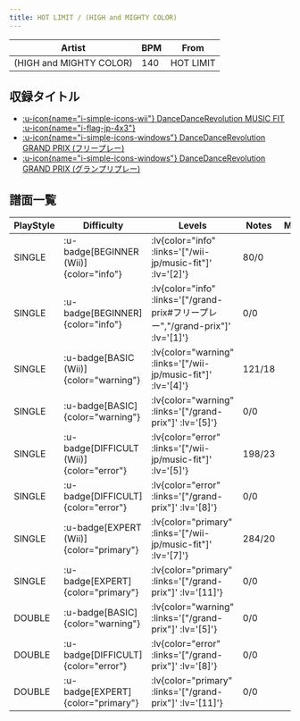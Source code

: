 ```yaml
---
title: HOT LIMIT / (HIGH and MIGHTY COLOR)
---
```


|Artist|BPM|From|
|------|---|----|
|(HIGH and MIGHTY COLOR)|140|HOT LIMIT|

## 収録タイトル

- [ :u-icon{name="i-simple-icons-wii"} DanceDanceRevolution MUSIC FIT :u-icon{name="i-flag-jp-4x3"} ](/wii-jp/music-fit)
- [ :u-icon{name="i-simple-icons-windows"} DanceDanceRevolution GRAND PRIX (フリープレー)](/grand-prix#フリープレー)
- [ :u-icon{name="i-simple-icons-windows"} DanceDanceRevolution GRAND PRIX (グランプリプレー)](/grand-prix)

## 譜面一覧

|PlayStyle|Difficulty|Levels|Notes|Movie|
|---------|----------|------|-----|-----|
|SINGLE| :u-badge[BEGINNER (Wii)]{color="info"} | :lv{color="info" :links='["/wii-jp/music-fit"]' :lv='[2]'} |80/0||
|SINGLE| :u-badge[BEGINNER]{color="info"} | :lv{color="info" :links='["/grand-prix#フリープレー","/grand-prix"]' :lv='[1]'} |0/0||
|SINGLE| :u-badge[BASIC (Wii)]{color="warning"} | :lv{color="warning" :links='["/wii-jp/music-fit"]' :lv='[4]'} |121/18||
|SINGLE| :u-badge[BASIC]{color="warning"} | :lv{color="warning" :links='["/grand-prix"]' :lv='[5]'} |0/0||
|SINGLE| :u-badge[DIFFICULT (Wii)]{color="error"} | :lv{color="error" :links='["/wii-jp/music-fit"]' :lv='[5]'} |198/23||
|SINGLE| :u-badge[DIFFICULT]{color="error"} | :lv{color="error" :links='["/grand-prix"]' :lv='[8]'} |0/0||
|SINGLE| :u-badge[EXPERT (Wii)]{color="primary"} | :lv{color="primary" :links='["/wii-jp/music-fit"]' :lv='[7]'} |284/20||
|SINGLE| :u-badge[EXPERT]{color="primary"} | :lv{color="primary" :links='["/grand-prix"]' :lv='[11]'} |0/0||
|DOUBLE| :u-badge[BASIC]{color="warning"} | :lv{color="warning" :links='["/grand-prix"]' :lv='[5]'} |0/0||
|DOUBLE| :u-badge[DIFFICULT]{color="error"} | :lv{color="error" :links='["/grand-prix"]' :lv='[8]'} |0/0||
|DOUBLE| :u-badge[EXPERT]{color="primary"} | :lv{color="primary" :links='["/grand-prix"]' :lv='[11]'} |0/0||
